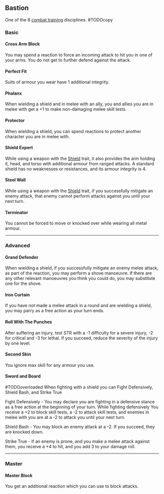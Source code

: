 ## Bastion
One of the 8 [combat training](Combat-Training) disciplines.
#TODOcopy

### Basic
#### Cross Arm Block
You may spend a reaction to force an incoming attack to hit you in one of your arms. You do not get to further defend against the attack.

#### Perfect Fit
Suits of armour you wear have 1 additional integrity.

#### Phalanx
When wielding a shield and in melee with an ally, you and allies you are in melee with get a +1 to make non-damaging melee skill tests.

#### Protector
When wielding a shield, you can spend reactions to protect another character you are in melee with.

#### Shield Expert
While using a weapon with the [Shield](Weapon-Traits#Shield) trait, it also provides the arm holding it, head, and torso with additional armour from ranged attacks. A standard shield has no weaknesses or resistances, and its armour integrity is 4. 

#### Steel Wall
While using a weapon with the [Shield](Weapon-Traits#Shield) trait, if you successfully mitigate an enemy attack, that enemy cannot perform attacks against you until your next turn.

#### Terminator
You cannot be forced to move or knocked over while wearing all metal armour.

---

### Advanced
#### Grand Defender
When wielding a shield, if you successfully mitigate an enemy melee attack, as part of the reaction, you may perform a shove manoeuvre. If there are any other relevant manoeuvres you think you could do, you may substitute one for the shove.

#### Iron Curtain
If you have not made a melee attack in a round and are wielding a shield, you may parry as a free action as your turn ends.

#### Roll With The Punches
After suffering an injury, test STR with a -1 difficulty for a severe injury, -2 for critical and -3 for lethal. If you succeed, reduce the severity of the injury by one level.

#### Second Skin
You ignore max skill for any armour you use.

#### Sword and Board
#TODOoverloaded 
When fighting with a shield you can Fight Defensively, Shield Bash, and Strike True

Fight Defensively - You may declare you are fighting in a defensive stance as a free action at the beginning of your turn. While fighting defensively You receive a +2 to block skill tests, a -2 to attack skill tests, and enemies in melee with you are at a -2 to attack you until your next turn.

Shield Bash - You may block an enemy attack at a -2. If you succeed, they are knocked down.

Strike True - If an enemy is prone, and you make a melee attack against them, you receive a +4 to hit, and you add 3 to your damage roll.

---

### Master
#### Master Block
You get an additional reaction which you can use to block attacks.